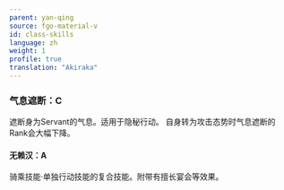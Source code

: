 ```yaml
---
parent: yan-qing
source: fgo-material-v
id: class-skills
language: zh
weight: 1
profile: true
translation: "Akiraka"
---
```


### 气息遮断：C

遮断身为Servant的气息。适用于隐秘行动。
自身转为攻击态势时气息遮断的Rank会大幅下降。

#### 无赖汉：A

骑乘技能·单独行动技能的复合技能。附带有擅长宴会等效果。
